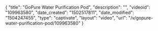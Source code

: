 {
    "title": "GoPure Water Purification Pod",
    "description": "",
    "videoid": "109963580",
    "date_created": "1502517811",
    "date_modified": "1504247455",
    "type": "captivate",
    "layout": "video",
    "url": "\/v\/gopure-water-purification-pod\/109963580"
}